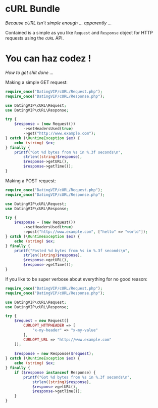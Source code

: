 cURL Bundle
===========
*Because cURL isn't simple enough ... apparently ...*

Contained is a simple as you like ```Request``` and ```Response``` object for HTTP requests using the ```cURL``` API.

You can haz codez !
===================
*How to get shit done ...*

Making a simple GET request:

```php
require_once("DatingVIP/cURL/Request.php");
require_once("DatingVIP/cURL/Response.php");

use DatingVIP\cURL\Request;
use DatingVIP\cURL\Response;

try {
	$response = (new Request())
		->setHeadersUsed(true)
		->get("http://www.example.com");
} catch (\RuntimeException $ex) {
	echo (string) $ex;
} finally {
	printf("Got %d bytes from %s in %.3f seconds\n",
		strlen((string)$response),
		$response->getURL(),
		$response->getTime());
}
```

Making a POST request:

```php
require_once("DatingVIP/cURL/Request.php");
require_once("DatingVIP/cURL/Response.php");

use DatingVIP\cURL\Request;
use DatingVIP\cURL\Response;

try {
	$response = (new Request())
		->setHeadersUsed(true)
		->post("http://www.example.com", ["hello" => "world"]);
} catch (\RuntimeException $ex) {
	echo (string) $ex;
} finally {
	printf("Posted %d bytes from %s in %.3f seconds\n",
		strlen((string)$response),
		$response->getURL(),
		$response->getTime());
}
```

If you like to be super verbose about everything for no good reason:

```php
require_once("DatingVIP/cURL/Request.php");
require_once("DatingVIP/cURL/Response.php");

use DatingVIP\cURL\Request;
use DatingVIP\cURL\Response;

try {
	$request = new Request([
		CURLOPT_HTTPHEADER => [
			"x-my-header" => "x-my-value"
		],
		CURLOPT_URL => "http://www.example.com"
	]);
	
	$response = new Response($request);
} catch (\RuntimeException $ex) {
	echo (string) $ex;
} finally {
	if ($response instanceof Response) {
		printf("Got %d bytes from %s in %.3f seconds\n",
			strlen((string)$response),
			$response->getURL(),
			$response->getTime());
	}
}
```
